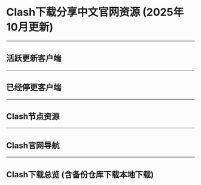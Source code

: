 # Clash下载分享中文官网资源 (2025年10月更新)

---

## 活跃更新客户端

---

## 已经停更客户端

---

## Clash节点资源

---

## Clash官网导航

---

## Clash下载总览 (含备份仓库下载本地下载)


